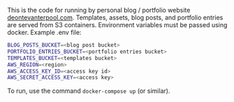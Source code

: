 This is the code for running by personal blog / portfolio website [deontevanterpool.com](deontevanterpool.com). Templates, assets, blog posts, and portfolio entries are served from S3 containers. Environment variables must be passed using docker. Example .env file:
```bash
BLOG_POSTS_BUCKET=<blog post bucket>
PORTFOLIO_ENTRIES_BUCKET=<portfolio entries bucket>
TEMPLATES_BUCKET=<templates bucket>
AWS_REGION=<region>
AWS_ACCESS_KEY_ID=<access key id>
AWS_SECRET_ACCESS_KEY=<access key>
```

To run, use the command `docker-compose up` (or similar). 
